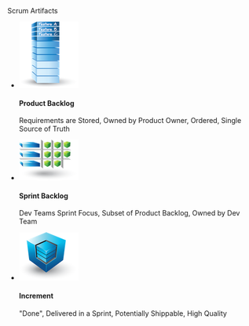 <div class="darkbackground">
Scrum Artifacts
    <div class="vertical-image-list">
    <ul>      
        <li>
        <img src="images/product-backlog.png" />
        <h4>Product Backlog</h4>
        <p>Requirements are Stored, Owned by Product Owner, Ordered, Single Source of Truth</p>
        </li>
        <li>
            <img <img src="images/sprint-backlog.png" /> 
            <h4>Sprint Backlog</h4>
            <p>Dev Teams Sprint Focus, Subset of Product Backlog, Owned by Dev Team</p>
        </li>
        <li>
            <img <img src="images/increment.png" />
            <h4>Increment</h4>
            <p>"Done", Delivered in a Sprint, Potentially Shippable, High Quality</p>
        </li>
    </ul>
    </div>  
</div>